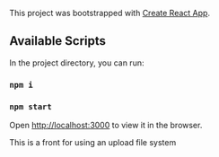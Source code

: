 This project was bootstrapped with [Create React App](https://github.com/facebook/create-react-app).

## Available Scripts

In the project directory, you can run:

### `npm i`
### `npm start`

Open [http://localhost:3000](http://localhost:3000) to view it in the browser.

This is a front for using an upload file system

